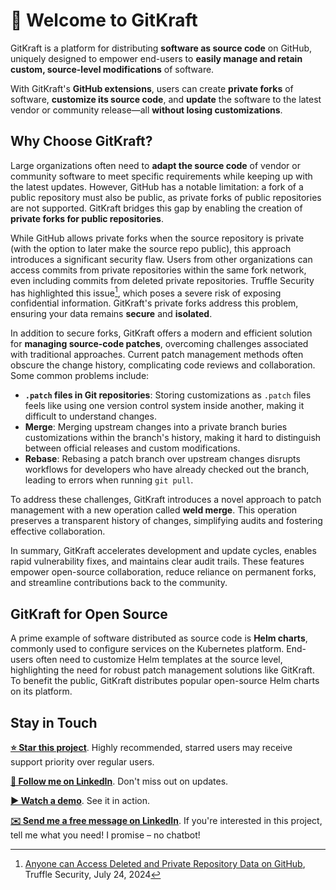 <!--
  SPDX-License-Identifier: GPL-2.0-only

  GitKraft: source code distribution and customization
  Copyright (C) 2025  GitKraft Authors

  This program is free software; you can redistribute it and/or modify
  it under the terms of the GNU General Public License version 2 as
  published by the Free Software Foundation.

  This program is distributed in the hope that it will be useful,
  but WITHOUT ANY WARRANTY; without even the implied warranty of
  MERCHANTABILITY or FITNESS FOR A PARTICULAR PURPOSE.  See the
  GNU General Public License for more details.

  You should have received a copy of the GNU General Public License along
  with this program; if not, see <https://www.gnu.org/licenses/>.
-->

# 👋 Welcome to GitKraft

GitKraft is a platform for distributing **software as source code** on GitHub, uniquely designed to empower end-users to **easily manage and retain custom, source-level modifications** of software.

With GitKraft's **GitHub extensions**, users can create **private forks** of software, **customize its source code**, and **update** the software to the latest vendor or community release—all **without losing customizations**.

## Why Choose GitKraft?

Large organizations often need to **adapt the source code** of vendor or community software to meet specific requirements while keeping up with the latest updates. However, GitHub has a notable limitation: a fork of a public repository must also be public, as private forks of public repositories are not supported. GitKraft bridges this gap by enabling the creation of **private forks for public repositories**.

While GitHub allows private forks when the source repository is private (with the option to later make the source repo public), this approach introduces a significant security flaw. Users from other organizations can access commits from private repositories within the same fork network, even including commits from deleted private repositories. Truffle Security has highlighted this issue[^Truffle], which poses a severe risk of exposing confidential information. GitKraft's private forks address this problem, ensuring your data remains **secure** and **isolated**.

In addition to secure forks, GitKraft offers a modern and efficient solution for **managing source-code patches**, overcoming challenges associated with traditional approaches. Current patch management methods often obscure the change history, complicating code reviews and collaboration. Some common problems include:

- **`.patch` files in Git repositories**: Storing customizations as `.patch` files feels like using one version control system inside another, making it difficult to understand changes.
- **Merge**: Merging upstream changes into a private branch buries customizations within the branch's history, making it hard to distinguish between official releases and custom modifications.
- **Rebase**: Rebasing a patch branch over upstream changes disrupts workflows for developers who have already checked out the branch, leading to errors when running `git pull`.

To address these challenges, GitKraft introduces a novel approach to patch management with a new operation called **weld merge**. This operation preserves a transparent history of changes, simplifying audits and fostering effective collaboration.

In summary, GitKraft accelerates development and update cycles, enables rapid vulnerability fixes, and maintains clear audit trails. These features empower open-source collaboration, reduce reliance on permanent forks, and streamline contributions back to the community.

## GitKraft for Open Source

A prime example of software distributed as source code is **Helm charts**, commonly used to configure services on the Kubernetes platform. End-users often need to customize Helm templates at the source level, highlighting the need for robust patch management solutions like GitKraft. To benefit the public, GitKraft distributes popular open-source Helm charts on its platform.

## Stay in Touch

**[⭐ Star this project](https://github.com/gitkraft/gitkraft)**. Highly recommended, starred users may receive support priority over regular users.

**[📲 Follow me on LinkedIn](https://www.linkedin.com/in/akorzy)**. Don't miss out on updates.

**[▶️ Watch a demo](https://www.youtube.com/watch?v=G8VT_YaDY5U)**. See it in action.

**[✉️ Send me a free message on LinkedIn](https://www.linkedin.com/in/akorzy)**. If you're interested in this project, tell me what you need! I promise – no chatbot!

[^Truffle]: [Anyone can Access Deleted and Private Repository Data on GitHub](https://trufflesecurity.com/blog/anyone-can-access-deleted-and-private-repo-data-github), Truffle Security, July 24, 2024
